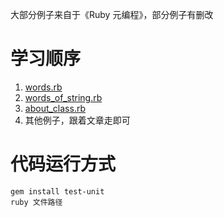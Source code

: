 大部分例子来自于《Ruby 元编程》，部分例子有删改

# 学习顺序

1. [words.rb](./words.rb)
2. [words_of_string.rb](./words_of_string.rb)
3. [about_class.rb](./about_class.rb)
4. 其他例子，跟着文章走即可

# 代码运行方式

```
gem install test-unit
ruby 文件路径
```

